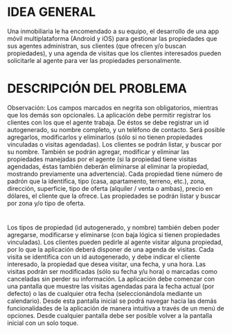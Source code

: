# IDEA GENERAL
Una inmobiliaria le ha encomendado a su equipo, el desarrollo de una app móvil multiplataforma
(Android y iOS) para gestionar las propiedades que sus agentes administran, sus clientes (que ofrecen
y/o buscan propiedades), y una agenda de visitas que los clientes interesados pueden solicitarle al agente
para ver las propiedades personalmente.

# DESCRIPCIÓN DEL PROBLEMA
Observación: Los campos marcados en negrita son obligatorios, mientras que los demás son opcionales.
La aplicación debe permitir registrar los clientes con los que el agente trabaja. De éstos se debe registrar
un id autogenerado, su nombre completo, y un teléfono de contacto. Será posible agregarlos,
modificarlos y eliminarlos (sólo si no tienen propiedades vinculadas o visitas agendadas). Los clientes se
podrán listar, y buscar por su nombre.
También se podrán agregar, modificar y eliminar las propiedades manejadas por el agente (si la propiedad
tiene visitas agendadas, éstas también deberán eliminarse al eliminar la propiedad, mostrando previamente
una advertencia).
Cada propiedad tiene número de padrón que la identifica, tipo (casa, apartamento, terreno, etc.), zona,
dirección, superficie, tipo de oferta (alquiler / venta o ambas), precio en dólares, el cliente que la ofrece.
Las propiedades se podrán listar y buscar por zona y/o tipo de oferta.

#
Los tipos de propiedad (id autogenerado, y nombre) también deben poder agregarse, modificarse y
eliminarse (con baja lógica si tienen propiedades vinculadas).
Los clientes pueden pedirle al agente visitar alguna propiedad, por lo que la aplicación deberá disponer
de una agenda de visitas. Cada visita se identifica con un id autogenerado, y debe indicar el cliente
interesado, la propiedad que desea visitar, una fecha, y una hora. Las visitas podrán ser modificadas
(sólo su fecha y/u hora) o marcadas como canceladas sin perder su información.
La aplicación debe comenzar con una pantalla que muestre las visitas agendadas para la fecha actual (por
defecto) o las de cualquier otra fecha (seleccionándola mediante un calendario). Desde esta pantalla inicial
se podrá navegar hacia las demás funcionalidades de la aplicación de manera intuitiva a través de un menú
de opciones. Desde cualquier pantalla debe ser posible volver a la pantalla inicial con un solo toque.
